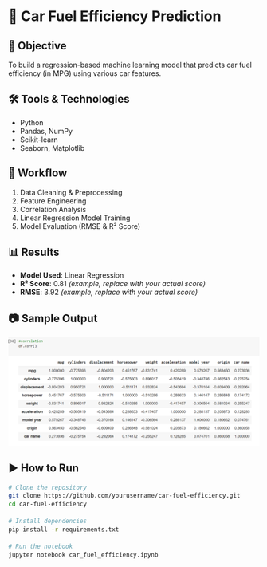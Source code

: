 # 🚗 Car Fuel Efficiency Prediction

## 🎯 Objective
To build a regression-based machine learning model that predicts car fuel efficiency (in MPG) using various car features.

## 🛠 Tools & Technologies
- Python
- Pandas, NumPy
- Scikit-learn
- Seaborn, Matplotlib

## 🔄 Workflow
1. Data Cleaning & Preprocessing
2. Feature Engineering
3. Correlation Analysis
4. Linear Regression Model Training
5. Model Evaluation (RMSE & R² Score)

## 📊 Results
- **Model Used**: Linear Regression
- **R² Score**: 0.81 *(example, replace with your actual score)*
- **RMSE**: 3.92 *(example, replace with your actual score)*

## 📷 Sample Output
![Correlation Heatmap](images/mpg-correlation.png)

## ▶️ How to Run

```bash
# Clone the repository
git clone https://github.com/yourusername/car-fuel-efficiency.git
cd car-fuel-efficiency

# Install dependencies
pip install -r requirements.txt

# Run the notebook
jupyter notebook car_fuel_efficiency.ipynb
